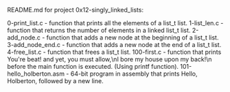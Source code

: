 README.md for project 0x12-singly_linked_lists:

0-print_list.c - function that prints all the elements of a list_t list.
1-list_len.c - function that returns the number of elements in a linked list_t list.
2-add_node.c - function that adds a new node at the beginning of a list_t list.
3-add_node_end.c - function that adds a new node at the end of a list_t list.
4-free_list.c - function that frees a list_t list.
100-first.c - function that prints You're beat! and yet, you must allow,\nI bore my house upon my back!\n before the main function is executed. (Using printf function).
101-hello_holberton.asm - 64-bit program in assembly that prints Hello, Holberton, followed by a new line.
